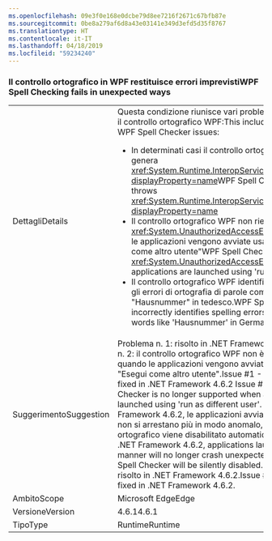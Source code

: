 ```yaml
---
ms.openlocfilehash: 09e3f0e168e0dcbe79d8ee7216f2671c67bfb87e
ms.sourcegitcommit: 0be8a279af6d8a43e03141e349d3efd5d35f8767
ms.translationtype: HT
ms.contentlocale: it-IT
ms.lasthandoff: 04/18/2019
ms.locfileid: "59234240"
---
```

### <a name="wpf-spell-checking-fails-in-unexpected-ways"></a><span data-ttu-id="a8b8a-101">Il controllo ortografico in WPF restituisce errori imprevisti</span><span class="sxs-lookup"><span data-stu-id="a8b8a-101">WPF Spell Checking fails in unexpected ways</span></span>

|   |   |
|---|---|
|<span data-ttu-id="a8b8a-102">Dettagli</span><span class="sxs-lookup"><span data-stu-id="a8b8a-102">Details</span></span>|<span data-ttu-id="a8b8a-103">Questa condizione riunisce vari problemi riscontrati con il controllo ortografico WPF:</span><span class="sxs-lookup"><span data-stu-id="a8b8a-103">This includes a number of WPF Spell Checker issues:</span></span><ul><li><span data-ttu-id="a8b8a-104">In determinati casi il controllo ortografico WPF genera <xref:System.Runtime.InteropServices.COMException?displayProperty=name></span><span class="sxs-lookup"><span data-stu-id="a8b8a-104">WPF Spell Checker sometimes throws <xref:System.Runtime.InteropServices.COMException?displayProperty=name></span></span></li><li><span data-ttu-id="a8b8a-105">Il controllo ortografico WPF non riesce con <xref:System.UnauthorizedAccessException> quando le applicazioni vengono avviate usando "Esegui come altro utente"</span><span class="sxs-lookup"><span data-stu-id="a8b8a-105">WPF Spell Checker fails with <xref:System.UnauthorizedAccessException> when applications are launched using 'run as different user'</span></span></li><li><span data-ttu-id="a8b8a-106">Il controllo ortografico WPF identifica in modo errato gli errori di ortografia di parole composte, ad esempio "Hausnummer" in tedesco.</span><span class="sxs-lookup"><span data-stu-id="a8b8a-106">WPF Spell Checker incorrectly identifies spelling errors in compound words like 'Hausnummer' in German.</span></span></li></ul>|
|<span data-ttu-id="a8b8a-107">Suggerimento</span><span class="sxs-lookup"><span data-stu-id="a8b8a-107">Suggestion</span></span>|<span data-ttu-id="a8b8a-108">Problema n. 1: risolto in .NET Framework 4.6.2. Problema n. 2: il controllo ortografico WPF non è più supportato quando le applicazioni vengono avviate usando l'opzione "Esegui come altro utente".</span><span class="sxs-lookup"><span data-stu-id="a8b8a-108">Issue #1 - This has been fixed in .NET Framework 4.6.2 Issue #2 - WPF Spell Checker is no longer supported when applications are launched using 'run as different user'.</span></span> <span data-ttu-id="a8b8a-109">A partire da .NET Framework 4.6.2, le applicazioni avviate in questo modo non si arrestano più in modo anomalo, ma il controllo ortografico viene disabilitato automaticamente.</span><span class="sxs-lookup"><span data-stu-id="a8b8a-109">Starting .NET Framework 4.6.2, applications launched in this manner will no longer crash unexpectedly - instead the Spell Checker will be silently disabled.</span></span> <span data-ttu-id="a8b8a-110">Problema n. 3: risolto in .NET Framework 4.6.2.</span><span class="sxs-lookup"><span data-stu-id="a8b8a-110">Issue #3 - This has been fixed in .NET Framework 4.6.2.</span></span>|
|<span data-ttu-id="a8b8a-111">Ambito</span><span class="sxs-lookup"><span data-stu-id="a8b8a-111">Scope</span></span>|<span data-ttu-id="a8b8a-112">Microsoft Edge</span><span class="sxs-lookup"><span data-stu-id="a8b8a-112">Edge</span></span>|
|<span data-ttu-id="a8b8a-113">Versione</span><span class="sxs-lookup"><span data-stu-id="a8b8a-113">Version</span></span>|<span data-ttu-id="a8b8a-114">4.6.1</span><span class="sxs-lookup"><span data-stu-id="a8b8a-114">4.6.1</span></span>|
|<span data-ttu-id="a8b8a-115">Tipo</span><span class="sxs-lookup"><span data-stu-id="a8b8a-115">Type</span></span>|<span data-ttu-id="a8b8a-116">Runtime</span><span class="sxs-lookup"><span data-stu-id="a8b8a-116">Runtime</span></span>|
